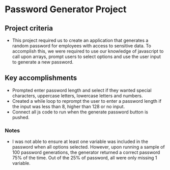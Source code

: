 # Password Generator Project

## Project criteria
* This project required us to create an application that generates a random password for employees with access to sensitive data. To accomplish this, we were required to use our knowledge of javascript to call upon arrays, prompt users to select options and use the user input to generate a new password. 

## Key accomplishments
* Prompted enter password length and select if they wanted special characters, uppercase letters, lowercase letters and numbers. 
* Created a while loop to reprompt the user to enter a password length if the input was less than 8, higher than 128 or no input. 
* Connect all js code to run when the generate password button is pushed.

### Notes
* I was not able to ensure at least one variable was included in the password when all options selected. However, upon running a sample of 100 password generations, the generator returned a correct password 75% of the time. Out of the 25% of password, all were only missing 1 variable. 